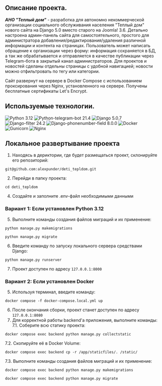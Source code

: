 ## Описание проекта.

_**АНО "Теплый дом"**_ - разработка для автономно некоммерческой организации социального обслуживания населения "Теплый дом" нового сайта на Django 5.0 вместо старого на Joomla! 3.6. Детально настроена админ-панель сайта для самостоятельного, простого для администратора добавления/редактирования/удаления различной информации и контента на страницах. Пользователь может написать обращение к организации через форму: информация сохраняется в БД, а так же обрабатывается и отправляется в качестве публикации через Telegram-бота в закрытый канал администраторов. Для проектов и новостей сделаны отдельны страницы с удобной навигацией; новости можно отфильтровать по тегу или категории.

Сайт развернут на сервере в Docker Compose с использованием проксирования через Nginx, установленного на сервере. Получены бесплатные сертификаты Let's Encrypt.

## Используемые технологии.

![Python 3.12](https://img.shields.io/badge/Python-3.12-brightgreen.svg?style=flat&logo=python&logoColor=white)
![Python-telegram-bot 21.4](https://img.shields.io/badge/python--telegram--bot-21.1.1-brightgreen.svg?style=flat&logo=python&logoColor=white)
![Django 5.0.7](https://img.shields.io/badge/Django-5.0.4-brightgreen.svg?style=flat&logo=django&logoColor=white)
![Django-filter 24.2](https://img.shields.io/badge/Django--filter-24.2-brightgreen.svg?style=flat&logo=django&logoColor=white)
![Django-phonenumber-field 8.0.0](https://img.shields.io/badge/Django--phonenumber--field-8.0.0-brightgreen.svg?style=flat&logo=django&logoColor=white)
![Docker](https://img.shields.io/badge/Docker-brightgreen.svg?style=flat&logo=docker&logoColor=white&color=blue)
![Gunicorn](https://img.shields.io/badge/Gunicorn-brightgreen.svg?style=flat&logo=gunicorn&logoColor=white&color=blue)
![Nginx](https://img.shields.io/badge/Nginx-brightgreen.svg?style=flat&logo=nginx&logoColor=white&color=blue)

## Локальное развертывание проекта
1. Находясь в дериктории, где будет размещаться проект, склонируйте его репозиторий:  
```
git@github.com:alexpunder/deti_tepldom.git
```
2. Перейди в папку проекта:  
```
cd deti_tepldom
```
4. Создайте и заполните .env-файл необходимыми данными  

### Вариант 1: Если установлен Python 3.12

5. Выполните команды создания файлов миграций и их применение:
```
python manage.py makemigrations
```
```
python manage.py migrate
```
6. Введите команду по запуску локального сервера средствами Django:
```
python manage.py runserver
```
7. Проект доступен по адресу `127.0.0.1:8000`

### Вариант 2: Если установлен Docker

5. Используя терминал, введите команду:  
```
docker compose -f docker-compose.local.yml up
```
6. После окончания сборки, проект станет доступен по адресу `127.0.0.1:8080`
7. Для корректной работы backend'а приложения, выполните команды:
7.1. Соберите всю статику проекта:
```
docker compose exec backend python manage.py collectstatic
```
7.2. Скопируйте её в Docker Volume:
```
docker compose exec backend cp -r /app/staticfiles/. /static/
```
7.3. Выполните команды создания файлов миграций и их применение:
```
docker compose exec backend python manage.py makemigrations
```
```
docker compose exec backend python manage.py migrate
```
